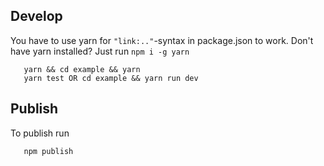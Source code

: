 ## Develop

You have to use yarn for `"link:.."`-syntax in package.json to work. Don't have yarn installed? Just run `npm i -g yarn`

```
   yarn && cd example && yarn
   yarn test OR cd example && yarn run dev
```

## Publish

To publish run

```
   npm publish
```
